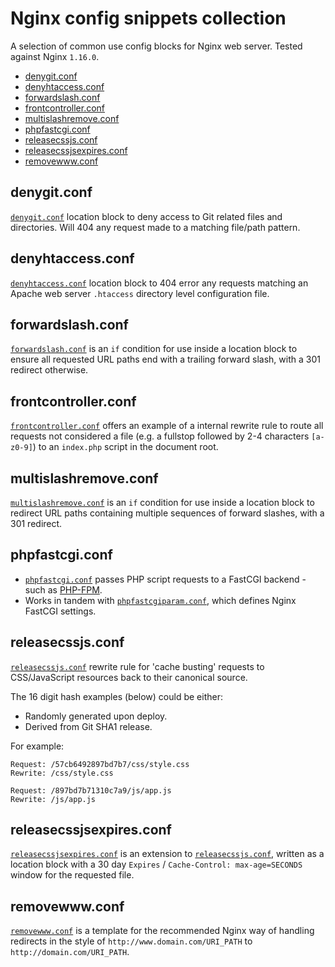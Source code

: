 # Nginx config snippets collection

A selection of common use config blocks for Nginx web server. Tested against Nginx `1.16.0`.

- [denygit.conf](#denygitconf)
- [denyhtaccess.conf](#denyhtaccessconf)
- [forwardslash.conf](#forwardslashconf)
- [frontcontroller.conf](#frontcontrollerconf)
- [multislashremove.conf](#multislashremoveconf)
- [phpfastcgi.conf](#phpfastcgiconf)
- [releasecssjs.conf](#releasecssjsconf)
- [releasecssjsexpires.conf](#releasecssjsexpiresconf)
- [removewww.conf](#removewwwconf)

## denygit.conf

[`denygit.conf`](conf/denygit.conf) location block to deny access to Git related files and directories. Will 404 any request made to a matching file/path pattern.

## denyhtaccess.conf

[`denyhtaccess.conf`](conf/denyhtaccess.conf) location block to 404 error any requests matching an Apache web server `.htaccess` directory level configuration file.

## forwardslash.conf

[`forwardslash.conf`](conf/forwardslash.conf) is an `if` condition for use inside a location block to ensure all requested URL paths end with a trailing forward slash, with a 301 redirect otherwise.

## frontcontroller.conf

[`frontcontroller.conf`](conf/frontcontroller.conf) offers an example of a internal rewrite rule to route all requests not considered a file (e.g. a fullstop followed by 2-4 characters `[a-z0-9]`) to an `index.php` script in the document root.

## multislashremove.conf

[`multislashremove.conf`](conf/multislashremove.conf) is an `if` condition for use inside a location block to redirect URL paths containing multiple sequences of forward slashes, with a 301 redirect.

## phpfastcgi.conf

- [`phpfastcgi.conf`](conf/phpfastcgi.conf) passes PHP script requests to a FastCGI backend - such as [PHP-FPM](https://secure.php.net/manual/en/install.fpm.php).
- Works in tandem with [`phpfastcgiparam.conf`](conf/phpfastcgiparam.conf), which defines Nginx FastCGI settings.

## releasecssjs.conf

[`releasecssjs.conf`](conf/releasecssjs.conf) rewrite rule for 'cache busting' requests to CSS/JavaScript resources back to their canonical source.

The 16 digit hash examples (below) could be either:
- Randomly generated upon deploy.
- Derived from Git SHA1 release.

For example:

```
Request: /57cb6492897bd7b7/css/style.css
Rewrite: /css/style.css

Request: /897bd7b71310c7a9/js/app.js
Rewrite: /js/app.js
```

## releasecssjsexpires.conf

[`releasecssjsexpires.conf`](conf/releasecssjsexpires.conf) is an extension to [`releasecssjs.conf`](#releasecssjsconf), written as a location block with a 30 day `Expires` / `Cache-Control: max-age=SECONDS` window for the requested file.

## removewww.conf

[`removewww.conf`](conf/removewww.conf) is a template for the recommended Nginx way of handling redirects in the style of `http://www.domain.com/URI_PATH` to `http://domain.com/URI_PATH`.

